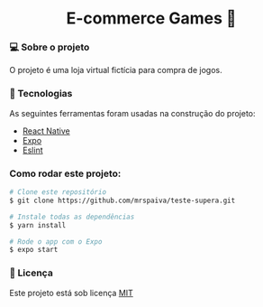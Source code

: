 <h1 align="center"> E-commerce Games 📱</h1>

<h3>💻 Sobre o projeto</h3>
<p>O projeto é uma loja virtual fictícia para compra de jogos.</p>

<h3>🔨 Tecnologias</h3>  
<p>As seguintes ferramentas foram usadas na construção do projeto:</p>
<ul>
  <li><a href="https://reactnative.dev/">React Native</a></li>
  <li><a href="https://expo.io/">Expo</a></li>
  <li><a href="https://eslint.org/">Eslint</a></li>
</ul>

### Como rodar este projeto:
 ```bash
 # Clone este repositório 
 $ git clone https://github.com/mrspaiva/teste-supera.git
 
 # Instale todas as dependências
 $ yarn install
 
 # Rode o app com o Expo
 $ expo start
 ```

<h3>📝 Licença</h3>
<p>Este projeto está sob licença <a href="./LICENSE">MIT</a></p>

